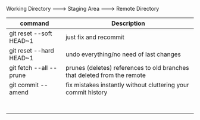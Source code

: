 
Working Directory ---> Staging Area ---> Remote Directory

| command | Description |
|--|--|
| git reset --soft HEAD~1 | just fix and recommit |
| git reset --hard HEAD~1 | undo everything/no need of last changes |
| git fetch --all --prune | prunes (deletes) references to old branches that deleted from the remote|
| git commit --amend | fix mistakes instantly without cluttering your commit history |
|  |  |
|  |  |
|  |  |
|  |  |
|  |  |
|  |  |
|  |  |



<!--stackedit_data:
eyJoaXN0b3J5IjpbMTM0MTIzNzA1N119
-->